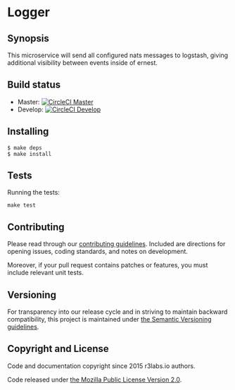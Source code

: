 # Logger

## Synopsis

This microservice will send all configured nats messages to logstash, giving additional visibility between events inside of ernest.

## Build status

* Master: [![CircleCI Master](https://circleci.com/gh/ErnestIO/logger/tree/master.svg?style=svg&circle-token=cad48d128f889cbf40f7143a5882313668989ce6)](https://circleci.com/gh/ErnestIO/logger/tree/master)
* Develop: [![CircleCI Develop](https://circleci.com/gh/ErnestIO/logger/tree/develop.svg?style=svg&circle-token=cad48d128f889cbf40f7143a5882313668989ce6)](https://circleci.com/gh/ErnestIO/logger/tree/develop)


## Installing

```
$ make deps
$ make install
```

## Tests

Running the tests:
```
make test
```

## Contributing

Please read through our
[contributing guidelines](CONTRIBUTING.md).
Included are directions for opening issues, coding standards, and notes on
development.

Moreover, if your pull request contains patches or features, you must include
relevant unit tests.

## Versioning

For transparency into our release cycle and in striving to maintain backward
compatibility, this project is maintained under [the Semantic Versioning guidelines](http://semver.org/).

## Copyright and License

Code and documentation copyright since 2015 r3labs.io authors.

Code released under
[the Mozilla Public License Version 2.0](LICENSE).
